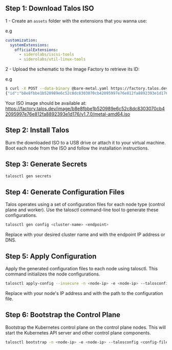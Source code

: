 ## Step 1: Download Talos ISO

1 - Create an `assets` folder with the extensions that you wanna use:

e.g

```yaml
customization:
  systemExtensions:
    officialExtensions:
      - siderolabs/iscsi-tools
      - siderolabs/util-linux-tools
```

2 - Upload the schematic to the Image Factory to retrieve its ID:

e.g 

```bash
$ curl -X POST --data-binary @bare-metal.yaml https://factory.talos.dev/schematics
{"id":"b8e8fbbe1b520989e6c52c8dc8303070cb42095997e76e812fa8892393e1d176"}
```

Your ISO image should be available at:
https://factory.talos.dev/image/b8e8fbbe1b520989e6c52c8dc8303070cb42095997e76e812fa8892393e1d176/v1.7.0/metal-amd64.iso


## Step 2: Install Talos

Burn the downloaded ISO to a USB drive or attach it to your virtual machine. Boot each node from the ISO and follow the installation instructions.

## Step 3: Generate Secrets

```bash
talosctl gen secrets
```

## Step 4: Generate Configuration Files

Talos operates using a set of configuration files for each node type (control plane and worker). Use the talosctl command-line tool to generate these configurations.

```bash
talosctl gen config <cluster-name> <endpoint>
```

Replace <cluster-name> with your desired cluster name and <endpoint> with the endpoint IP address or DNS.

## Step 5: Apply Configuration

Apply the generated configuration files to each node using talosctl. This command initializes the node configurations.

```bash
talosctl apply-config --insecure -n <node-ip> -e <node-ip> --talosconfig <config-file> 
```

Replace <node-ip> with your node's IP address and <config-file> with the path to the configuration file.

## Step 6: Bootstrap the Control Plane

Bootstrap the Kubernetes control plane on the control plane nodes. This will start the Kubernetes API server and other control plane components.

```bash
talosctl bootstrap -n <node-ip> -e <node-ip> --talosconfig <config-file> 
```